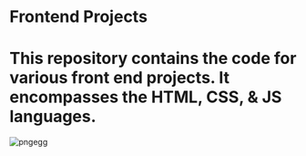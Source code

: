 # Frontend Projects
# This repository contains the code for various front end projects. It encompasses the HTML, CSS, & JS languages.

![pngegg](https://github.com/salvator-del/frontend/assets/65698466/87a633c1-3d31-46b8-a36f-94150b1edc74)
